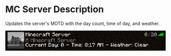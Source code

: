 # MC Server Description
Updates the server's MOTD with the day count, time of day, and weather.

![](docs/images/mc-server-description-preview.png)
